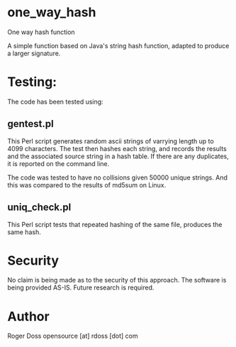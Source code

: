 # one\_way\_hash
One way hash function

A simple function based on Java's string hash
function, adapted to produce a larger signature.

# Testing:
The code has been tested using:

## gentest.pl

This Perl script generates random ascii strings
of varrying length up to 4099 characters. The
test then hashes each string, and records
the results and the associated source string in 
a hash table. If there are any duplicates, it
is reported on the command line.

The code was tested to have no collisions given
50000 unique strings. And this was compared to the
results of md5sum on Linux.

## uniq_check.pl

This Perl script tests that repeated hashing of the
same file, produces the same hash.

# Security
No claim is being made as to the security of this
approach. The software is being provided AS-IS.
Future research is required.

# Author
Roger Doss
opensource [at] rdoss [dot] com
